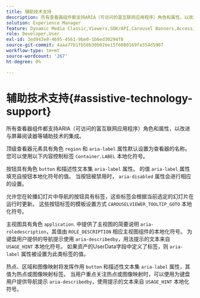 ```yaml
---
title: 辅助技术支持
description: 所有查看器组件都支持ARIA（可访问的富互联网应用程序）角色和属性，以改进与屏幕阅读器等辅助技术的集成。
solution: Experience Manager
feature: Dynamic Media Classic,Viewers,SDK/API,Carousel Banners,Accessibility
role: Developer,User
exl-id: 3ed943e8-4695-4561-9be0-1b6ed30294f8
source-git-commit: 4aaa77b1fb58b30b02ee15f6080169fa354d5907
workflow-type: tm+mt
source-wordcount: '267'
ht-degree: 0%

---
```


# 辅助技术支持{#assistive-technology-support}

所有查看器组件都支持ARIA（可访问的富互联网应用程序）角色和属性，以改进与屏幕阅读器等辅助技术的集成。

顶级查看器元素具有角色 `region` 和 `aria-label` 属性默认设置为查看器的名称。 您可以使用以下内容控制标签 `Container.LABEL` 本地化符号。

按钮具有角色 `button` 和描述性文本集 `aria-label` 属性。 的值 `aria-label` 属性填充自按钮本地化符号的值。 当按钮被禁用时， `aria-disabled` 属性会进行相应的设置。

允许您在轮播幻灯片中导航的按钮具有标签，这些标签会根据当前选定的幻灯片在运行时更新。 这些按钮标签的模板设置方式 `CAROUSELVIEWER_TOOLTIP_GOTO` 本地化符号。

主视图具有角色 `application`. 中提供了主视图的简要说明 `aria-roledescription`，其值由 `ROLE_DESCRIPTION` 相应主视图组件的本地化符号。 为键盘用户提供的导航提示使用 `aria-describedby`，用法提示的文本来自 `USAGE_HINT` 本地化符号。 如果资产的UserData字段中定义了标签，则 `aria-label` 属性被设置为此类标签的值。

热点、区域和图像映射将发挥作用 `button` 和描述性文本集 `aria-label` 属性，其值为热点或图像映射标签。 当用户重点关注热点或图像映射时，可以使用为键盘用户提供导航提示 `aria-describedby`，使用提示的文本来自 `USAGE_HINT` 本地化符号。
